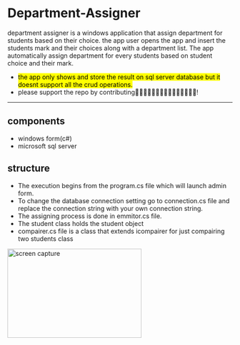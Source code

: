 # Department-Assigner
department assigner is a windows application that assign department for students based on their choice.
the app user opens the app and insert the students mark and their choices along with a department list. The app automatically assign  department for every students based on student choice and their mark. 

- <mark>the app only shows and store the result on sql server database but it doesnt support all the crud operations.</mark>
- please support the repo by contributing🙏🙏🙏🙏🙏🙏🙏🙏🙏🙏🙏🙏🙏🙏🙏!
*************


## components 
- windows form(c#)
- microsoft sql server 

## structure 
* The execution begins from the program.cs file which will launch admin form. 
* To change the database connection setting go to connection.cs file and replace the connection 
string with your own connection string.
* The assigning process is done in emmitor.cs file. 
* The student class holds the student object 
* compairer.cs file is a class that extends icompairer for just compairing two students class 

<img src="capture.png" width="300px" height="200px" alt="screen capture"/>